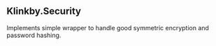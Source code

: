 ﻿Klinkby.Security
---

Implements simple wrapper to handle good symmetric encryption and password hashing.